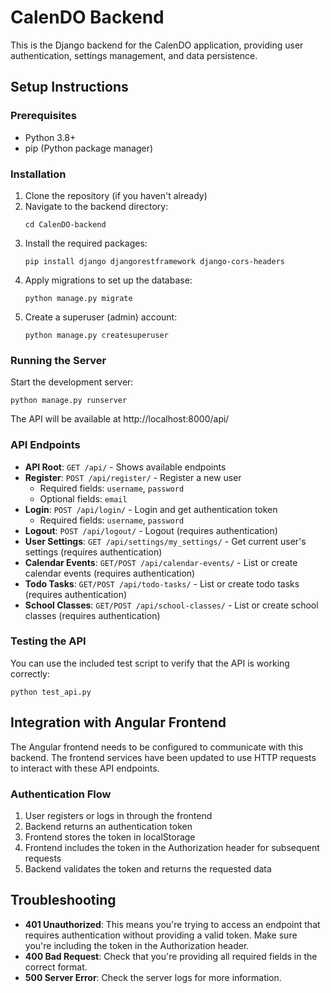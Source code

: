 # CalenDO Backend

This is the Django backend for the CalenDO application, providing user authentication, settings management, and data persistence.

## Setup Instructions

### Prerequisites
- Python 3.8+
- pip (Python package manager)

### Installation

1. Clone the repository (if you haven't already)
2. Navigate to the backend directory:
   ```
   cd CalenDO-backend
   ```
3. Install the required packages:
   ```
   pip install django djangorestframework django-cors-headers
   ```
4. Apply migrations to set up the database:
   ```
   python manage.py migrate
   ```
5. Create a superuser (admin) account:
   ```
   python manage.py createsuperuser
   ```

### Running the Server

Start the development server:
```
python manage.py runserver
```

The API will be available at http://localhost:8000/api/

### API Endpoints

- **API Root**: `GET /api/` - Shows available endpoints
- **Register**: `POST /api/register/` - Register a new user
  - Required fields: `username`, `password`
  - Optional fields: `email`
- **Login**: `POST /api/login/` - Login and get authentication token
  - Required fields: `username`, `password`
- **Logout**: `POST /api/logout/` - Logout (requires authentication)
- **User Settings**: `GET /api/settings/my_settings/` - Get current user's settings (requires authentication)
- **Calendar Events**: `GET/POST /api/calendar-events/` - List or create calendar events (requires authentication)
- **Todo Tasks**: `GET/POST /api/todo-tasks/` - List or create todo tasks (requires authentication)
- **School Classes**: `GET/POST /api/school-classes/` - List or create school classes (requires authentication)

### Testing the API

You can use the included test script to verify that the API is working correctly:
```
python test_api.py
```

## Integration with Angular Frontend

The Angular frontend needs to be configured to communicate with this backend. The frontend services have been updated to use HTTP requests to interact with these API endpoints.

### Authentication Flow

1. User registers or logs in through the frontend
2. Backend returns an authentication token
3. Frontend stores the token in localStorage
4. Frontend includes the token in the Authorization header for subsequent requests
5. Backend validates the token and returns the requested data

## Troubleshooting

- **401 Unauthorized**: This means you're trying to access an endpoint that requires authentication without providing a valid token. Make sure you're including the token in the Authorization header.
- **400 Bad Request**: Check that you're providing all required fields in the correct format.
- **500 Server Error**: Check the server logs for more information.